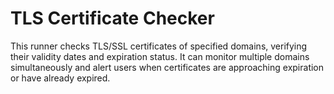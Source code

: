 # TLS Certificate Checker

This runner checks TLS/SSL certificates of specified domains, verifying their validity dates and expiration status. It can monitor multiple domains simultaneously and alert users when certificates are approaching expiration or have already expired.
